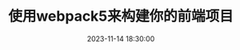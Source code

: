 ---
title: 使用webpack5来构建你的前端项目
date: '2023-11-14 18:30:00'
sidebar: 'auto'
categories:
  - 大前端
  - 架构
tags: 
  - webpack5
  - HTML
  - CSS
  - JS


---